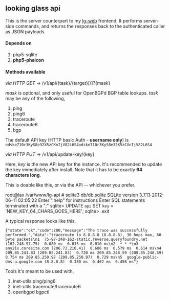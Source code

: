 ## looking glass api

This is the server counterpart to my [lg-web](http://github.com/Wintereise/lg-web) frontend. It performs server-side commands, and returns the responses back to the authenticated caller as JSON payloads.

#### Depends on

1. php5-sqlite
2. **php5-phalcon**

#### Methods available

*via HTTP GET* -> /v1/api/{task}/{target}[/]?{mask}

*mask* is optional, and only useful for OpenBGPd BGP table lookups. *task* may be any of the following,

1. ping
2. ping6
3. traceroute
4. traceroute6
5. bgp

The default API key (HTTP basic Auth - **username only**) is `odske710r3KyS8e32X5zCKnIjV82L6S4odske710r3KyS8e32X5zCUnIjV82L6S4`

*via HTTP PUT* -> /v1/api/update-key/{key}

Here, *key* is the new API key for the instance. It's recommended to update the key immediately after install. Note that it has to be exactly **64 characters long**.

This is doable like this, or via the API -- whichever you prefer.

root@lax /var/www/lg-api # sqlite3 db/db.sqlite
SQLite version 3.7.13 2012-06-11 02:05:22
Enter ".help" for instructions
Enter SQL statements terminated with a ";"
sqlite> UPDATE `api` SET `key` = 'NEW_KEY_64_CHARS_GOES_HERE';
sqlite> .exit


A typical response looks like this,

`{"state":"ok","code":200,"message":"The trace was successfully performed.","data":"traceroute to 8.8.8.8 (8.8.8.8), 30 hops max, 60 byte packets\n1  75-97-248-162-static.reverse.queryfoundry.net (162.248.97.75)  0.080 ms  0.015 ms  0.010 ms\n2  * * *\n3  any2ix.coresite.com (206.72.210.41)  0.606 ms  0.579 ms  0.614 ms\n4  209.85.241.83 (209.85.241.83)  0.720 ms 209.85.248.59 (209.85.248.59)  0.754 ms 209.85.250.97 (209.85.250.97)  0.729 ms\n5  google-public-dns-a.google.com (8.8.8.8)  0.380 ms  0.462 ms  0.456 ms"}`

Tools it's meant to be used with,

1. inet-utils ping/ping6
2. inet-utils traceroute/traceroute6
3. openbgpd bgpctl